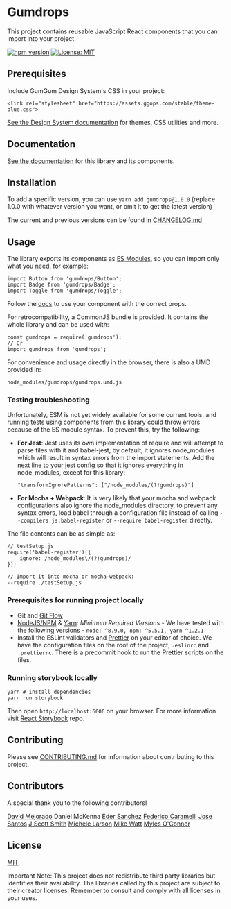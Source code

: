 # Gumdrops

This project contains reusable JavaScript React components that you can import into your project.

[![npm version](https://badge.fury.io/js/gumdrops.svg)](https://badge.fury.io/js/gumdrops) [![License: MIT](https://img.shields.io/badge/License-MIT-yellow.svg)](https://opensource.org/licenses/MIT)

## Prerequisites

Include GumGum Design System's CSS in your project:

`<link rel="stylesheet" href="https://assets.ggops.com/stable/theme-blue.css">`

[See the Design System documentation](http://ds.gumgum.com/stable/css/index.html) for themes, CSS utilities and more.

## Documentation

[See the documentation](https://gumdrops.gumgum.com) for this library and its components.

## Installation

To add a specific version, you can use
`yarn add gumdrops@1.0.0` (replace 1.0.0 with whatever version you want, or omit it to get the latest version)

The current and previous versions can be found in [CHANGELOG.md](CHANGELOG.md)

## Usage

The library exports its components as [ES Modules](https://medium.freecodecamp.org/javascript-modules-a-beginner-s-guide-783f7d7a5fcc), so you can import only what you need, for example:

```
import Button from 'gumdrops/Button';
import Badge from 'gumdrops/Badge';
import Toggle from 'gumdrops/Toggle';
```

Follow the [docs](https://gumdrops.gumgum.com) to use your component with the correct props.

For retrocompatibility, a CommonJS bundle is provided. It contains the whole library and can be used with:

```
const gumdrops = require('gumdrops');
// Or
import gumdrops from 'gumdrops';
```

For convenience and usage directly in the browser, there is also a UMD provided in:

```
node_modules/gumdrops/gumdrops.umd.js
```

### Testing troubleshooting

Unfortunately, ESM is not yet widely available for some current tools, and running tests using components from this library could throw errors because of the ES module syntax. To prevent this, try the following:

* **For Jest**:
  Jest uses its own implementation of require and will attempt to parse files with it and babel-jest, by default, it ignores node_modules which will result in syntax errors from the import statements. Add the next line to your jest config so that it ignores everything in node_modules, except for this library:

    ```
    "transformIgnorePatterns": ["/node_modules/(?!gumdrops)"]
    ```

* **For Mocha + Webpack**:
  It is very likely that your mocha and webpack configurations also ignore the node_modules directory, to prevent any syntax errors, load babel through a configuration file instead of calling `--compilers js:babel-register` or `--require babel-register` directly.

The file contents can be as simple as:

```
// testSetup.js
require('babel-register')({
    ignore: /node_modules\/(?!gumdrops)/
});

// Import it into mocha or mocha-webpack:
--require ./testSetup.js
```

### Prerequisites for running project locally

* Git and [Git Flow](https://github.com/petervanderdoes/gitflow-avh)
* [NodeJS/NPM](http://nodejs.org/download/) & [Yarn](https://yarnpkg.com/): _Minimum Required Versions_ - We have tested with the following versions - `node: ^8.9.0, npm: ^5.5.1, yarn ^1.2.1`
* Install the ESLint validators and [Prettier](https://prettier.io/docs/en/editors.html) on your editor of choice. We have the configuration files on the root of the project, `.eslinrc` and `.prettierrc`. There is a precommit hook to run the Prettier scripts on the files.

### Running storybook locally

```
yarn # install dependencies
yarn run storybook
```

Then open `http://localhost:6006` on your browser. For more information visit [React Storybook](https://github.com/storybooks/storybook) repo.

## Contributing

Please see [CONTRIBUTING.md](CONTRIBUTING.md) for information about contributing to this project.

## Contributors

A special thank you to the following contributors!

[David Mejorado](https://github.com/davidmh)
Daniel McKenna
[Eder Sanchez](https://github.com/edrpls)
[Federico Caramelli](https://github.com/seedwalk)
[Jose Santos](https://github.com/JMSantos94)
[J Scott Smith](https://github.com/jscottsmith)
[Michele Larson](https://github.com/mnicole)
[Mike Watt](https://github.com/mikebikeboy)
[Myles O'Connor](https://github.com/mocon)

## License

[MIT](LICENSE.md)

Important Note: This project does not redistribute third party libraries but identifies their availability. The libraries called by this project are subject to their creator licenses. Remember to consult and comply with all licenses in your uses.
